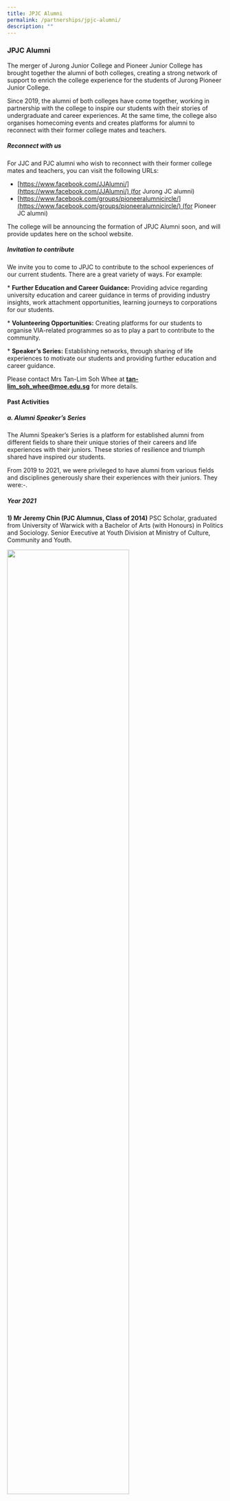```yaml
---
title: JPJC Alumni
permalink: /partnerships/jpjc-alumni/
description: ""
---
```

### **JPJC Alumni**
The merger of Jurong Junior College and Pioneer Junior College has brought together the alumni of both colleges, creating a strong network of support to enrich the college experience for the students of Jurong Pioneer Junior College.

Since 2019, the alumni of both colleges have come together, working in partnership with the college to inspire our students with their stories of undergraduate and career experiences. At the same time, the college also organises homecoming events and creates platforms for alumni to reconnect with their former college mates and teachers.

##### **Reconnect with us**
For JJC and PJC alumni who wish to reconnect with their former college mates and teachers, you can visit the following URLs:

* [https://www.facebook.com/JJAlumni/](https://www.facebook.com/JJAlumni/) (for Jurong JC alumni)  
* [https://www.facebook.com/groups/pioneeralumnicircle/](https://www.facebook.com/groups/pioneeralumnicircle/) (for Pioneer JC alumni)

The college will be announcing the formation of JPJC Alumni soon, and will provide updates here on the school website.

##### **Invitation to contribute**
We invite you to come to JPJC to contribute to the school experiences of our current students. There are a great variety of ways. For example:

* **Further Education and Career Guidance:** Providing advice regarding university education and career guidance in terms of providing industry insights, work attachment opportunities, learning journeys to corporations for our students.

* **Volunteering Opportunities:** Creating platforms for our students to organise VIA-related programmes so as to play a part to contribute to the community.

* **Speaker’s Series:** Establishing networks, through sharing of life experiences to motivate our students and providing further education and career guidance.

Please contact Mrs Tan-Lim Soh Whee at **[tan-lim\_soh\_whee@moe.edu.sg](mailto:tan-lim\_soh\_whee@moe.edu.sg)** for more details.

#### **Past Activities**
##### **a. Alumni Speaker’s Series**
The Alumni Speaker’s Series is a platform for established alumni from different fields to share their unique stories of their careers and life experiences with their juniors. These stories of resilience and triumph shared have inspired our students.

From 2019 to 2021, we were privileged to have alumni from various fields and disciplines generously share their experiences with their juniors. They were:-.

##### **Year 2021**
**1) Mr Jeremy Chin (PJC Alumnus, Class of 2014)** PSC Scholar, graduated from University of Warwick with a Bachelor of Arts (with Honours) in Politics and Sociology. Senior Executive at Youth Division at Ministry of Culture, Community and Youth.

<img src="/images/jpjc%20alumni%201.jpg" 
     style="width:75%">
		 
**2)** **Ms Stephanie Lee (PJC Alumna, Class of 2014)** Pharmacist at Ng Teng Fong General Hospital
<img src="/images/jpjc%20alumni%202.jpg" 
     style="width:75%">

**3) Mr Jasper Chan (JJC Alumnus, Class of 2011 )** Regulatory Counsel with the Law Society of Singapore
<img src="/images/jpjc%20alumni%203.jpg" 
     style="width:75%">

##### **Year 2020**
**1) Mr Damien Ng (JJC Alumnus, Class of 1993)** Thematic Research Analyst at Julius Baer
<img src="/images/jpjc%20alumni%204.jpg" 
     style="width:75%">

**2) Mr Gary Ong and Jonathan Wong (JJC Alumnus, Class of 2010)** Founders of Mr G and 51 Label
<img src="/images/jpjc%20alumni%205.jpg" 
     style="width:75%">
		 
**3) Mr Chio Wen Tian (JJC Alumnus, Class of 2006)** Principal Architect at WNVA
<img src="/images/jpjc%20alumni%206.jpg" 
     style="width:75%">
		 
##### **Year 2019**
**1) Mr Loo Cheng Chuan (JJC Alumnus, Class of 1998)** CEO of Premiummall and Founder of 1M65 Movement
<img src="/images/jpjc%20alumni%207.jpg" 
     style="width:75%">

**2) Dr Lim Yee Hwee (JJC Alumna, Class of 2000)** Scientist and Team Leader with the Institute of Chemical and Engineering Sciences (A\*STAR)
<img src="/images/jpjc%20alumni%208.jpg" 
     style="width:75%">

**3) Mr Vincent Choy (JJC Alumnus, Class of 1985)** Senior Consultant for Cloud Infrastructure and Microsoft 'Most Valuable Professional' since 2014
<img src="/images/jpjc%20alumni%209.jpg" 
     style="width:75%">

**4) Mr Roderick Chia (JJC Alumnus, Class of 1990)** Founder of rodVenture (VC), Chief Strategy Officer of Oyika, Director of Modern Pick Entertainment and Co-Founder of SoCo Foundation.
<img src="/images/jpjc%20alumni%2010.jpg" 
     style="width:75%">

**5) Ms Alice Tan (JJC Alumna, Class of 1998)** Senior Director of Research and Consulting for Edmund Tie.
<img src="/images/jpjc%20alumni%2011.jpg" 
     style="width:75%">

**6) Mr Adamson Alagan (PJC Alumnus, Class of 2005)** Business Development Director of Studio AG.
<img src="/images/jpjc%20alumni%201.jpg" 
     style="width:75%">

**7) Dr Stephen Siew (PJC Alumnus, Class of 2005)** Senior Resident at Tan Tock Seng Hospital.
<img src="/images/jpjc%20alumni%2013.jpg" 
     style="width:75%">

**8) Mr Tan Ying Quan (JJC Alumnus, Class of 2008)** Senior Business Manager, Barramundi Asia Pte Ltd.
<img src="/images/jpjc%20alumni%2014.jpg" 
     style="width:75%">

##### **b. Homecoming Events**
Over the past few years, we have welcomed home many batches of alumni, together with their loved ones for various homecoming events held in both colleges. Many who turned up brought their yearbooks and old photos along, and reconnected with former college mates and teachers, recounting the good old days spent in the college campuses.

The college also takes pride in organising Homecoming Games, a line-up of sports pitting alumni against current students. Each year, approximately 200 alumni and current students bonded through a variety of games such as Touch Rugby, Basketball, Badminton, Floorball, Netball, Ultimate Frisbee and Volleyball.

There was something for everyone as alumni forged strong ties with their juniors and enjoyed a day of reminiscence. It was indeed heartening to receive such a massive show of support for these events from our alumni!

##### **Year 2019**
**Homecoming Games - Past vs Present**
![](/images/jpjc%20alumni%2015.jpg)

##### **Year 2018**
**Curtain Call - JJC Final Homecoming @ Jurong**
![](/images/jpjc%20alumni%2016.jpg)

**The Pioneer Story - Our Tapestry of Memories**
![](/images/jpjc%20alumni%2017.jpg)

##### **Year 2017**
**Class of 1982 JJC Reunion Lunch**
![](/images/jpjc%20alumni%2018.jpg)

**JJC Homecoming - Welcome Home**
![](/images/jpjc%20alumni%2019.jpg)

#### **Alumni Spotlight**
##### **Public Service**
**Professor Pey Kin Leong**<br>
Associate Provost at Singapore University of Technology and Design

**Dr Raghavan Nagarajan**<br>
Assistant Professor at Singapore University of Technology and Design

**Dr Ng Ngan Kee**<br>
Lecturer at National University of Singapore

**Ms Tricia Seow**<br>
Senior Lecturer at National Institute of Education

**Mr Koh Hong Wee**<br>
Centre Director of Energy & Chemicals Training Centre at Singapore Polytechnic

**Ms Francesca Phoebe Wah**<br>
Planning Officer at MOE<br>
Advisor at Bringing Love to Every Single Soul (BLESS)

**Mr Tung Siew Hoong**<br>
Managing Director (Fixed Income) at Government Investment Corporation

**Nr Ng Swee Hoe**<br>
F-16 Fighter Pilot at Republic of Singapore Air Force

**Mr Pritam Singh**<br>
Member of Parliament for Aljunied Group Representation Constituency

**Mr Ang Hin Kee**<br>
Former Member of Parliament for the Ang Mo Kio Group Representation Constituency

##### **Insurance, Banking and Finance**<br>
Ms Carmen Lee<br>
Managing Director of Equity Research at Bank of Singapore (Asia's Global Private Bank)<br>
Head of Research at OCBC Investment Research

**Ms Lim Lay-Hui**<br>
Head of Insurance at Thome Ship Management

##### **Law**
**Mr Tan Chong Huat**<br>
Non Executive Chairman at RHT Group of Companies

**Ms Rebecca Kool**<br>
Group General Counsel at ASX Listco

**Mr Noh Bin Abd Hamid**<br>
Lawyer at Just Law LLC

**Mr Ian Ong**<br>
Lawyer at Allen & Overy

##### **STEM-related field**
**Dr Lim Yee Hwee**<br>
Head Of Division - Functional Molecules & Polymers at Institute of Chemical and Engineering Sciences, A\*STAR
Director of Graduate Affairs at A\*STAR Science and Engineering Research Council

**Mr Daniel Tay**<br>
Strategic Development at Temasek

**Dr Vincent Choy**<br>
Cloud Consultant for Microsoft Cloud Technology

**Dr Goh Han Lin**<br>
Senior Research Scientist at Apple

**Dr Stephen Siew**<br>
Senior Resident at Tan Tock Seng Hospital

##### **Arts, Music and Media**
**Mr Lance Alexander**<br>
Radio & TV Presenter/Executive Editor at Channel News Asia, Mediacorp

**Mr Desmond Tan**<br>
Artist at MediaCorp<br>
Best Actor at 24th Star Awards Ceremony (2018)

**Mr Chen Jiaming**<br>
Acclaimed songwriter and music producer

**Mr Cai Yiren**<br>
Founder of TCR Music Station

**Ms Lim Sheau Wian**<br>
President of Mus’Art Wind Orchestra

##### **Business and Entrepreneurs**<br>
**Mr Shafie Shamsuddin**<br>
Chief Executive Officer AEON Group Malaysia/Managing Director at AEON CO. (M) BHD.

**Mr Roderick Chia**<br>
Founder of rodVENTURE<br>
Chief Strategy Officer/Chief Technology Officer at Oyika<br>
Director at Mighty Robot

**Mr Loo Cheng Chuan**<br>
Founder of Premiummall<br>
Founder of 1M65 Movement

**Ms Lee Bee Yee**<br>
Founder of Premiummall

**Mr Zhou Wenhan Santhe Militiya**<br>
CEO Smart Walkie Talkie  
  

**Mr Gary Ong & Mr Johnathan Wong**<br>
Founders of Mr Gentleman and 51 Label

**Mr Wille Goh**<br>
Founder and Director of Gymkraft

**Mr Roger Yip**<br>
Co-Founder of Hopscotch Bar, Cherki and StoryBox Collective

**Mr Dean Tan**  <br>
Deputy Director at Kallang Alive

 **Mr Tan Ying Quan**<br>
Head of People and Partnerships at Barramundi Asia  

**Ms Alice Tan**<br>
Senior Director, Head of Consultancy at Knight Frank Singapore

**Mr Adamson Alagan**  <br>
Business Development Director of Studio AG